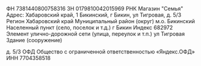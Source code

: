 ФН 7381440800758316
ЗН 0179810042015969
РНК
Магазин "Семья"
Адрес: Хабаровский край, 1 Бикинский, г Бикин, ул Тигровая, д. 5/3
Регион
Хабаровский край
Муниципальный район (округ)
м.о. Бикинский
Населенный пункт (село, поселок и т.д.)
г Бикин
Индекс
682972
Элемент улично-дорожной сети (улица, переулок и т.п.)
ул Тигровая
Здание (сооружение)

д. 5/3
ОФД
Общество с ограниченной ответственностью «Яндекс.ОФД»
ИНН
7704358518